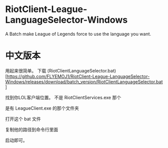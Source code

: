 # RiotClient-League-LanguageSelector-Windows
A Batch make League of Legends force to use the language you want.

# 中文版本
用起来很简单。
下载 (RiotClientLanguageSelector.bat)[https://github.com/FLYEMOJ1/RiotClient-League-LanguageSelector-Windows/releases/download/batch_version/RiotClientLanguageSelector.bat]

找到你LOL客户端位置。
不是 RiotClientServices.exe 那个

是有 LeagueClient.exe 的那个文件夹

打开这个 bat 文件

复制他的路径到命令行里面

启动即可。

